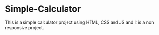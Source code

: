 # Simple-Calculator
This is a simple calculator project using HTML, CSS and JS and it is a non responsive project.
